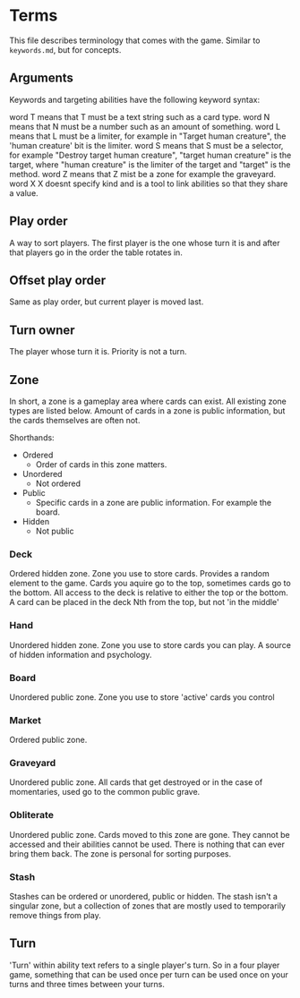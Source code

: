 # Terms

This file describes terminology that comes with the game. Similar to `keywords.md`, but for concepts.

## Arguments

Keywords and targeting abilities have the following keyword syntax:

word T means that T must be a text string such as a card type.
word N means that N must be a number such as an amount of something.
word L means that L must be a limiter, for example in "Target human creature", the 'human creature' bit is the limiter.
word S means that S must be a selector, for example "Destroy target human creature", "target human creature" is the target, where "human creature" is the limiter of the target and "target" is the method.
word Z means that Z mist be a zone for example the graveyard.
word X X doesnt specify kind and is a tool to link abilities so that they share a value.

## Play order

A way to sort players. The first player is the one whose turn it is and after that players go in the order the table rotates in.

## Offset play order

Same as play order, but current player is moved last.

## Turn owner

The player whose turn it is. Priority is not a turn.

## Zone

In short, a zone is a gameplay area where cards can exist. All existing zone types are listed below. Amount of cards in a zone is public information, but the cards themselves are often not.

Shorthands:

* Ordered
	* Order of cards in this zone matters.
* Unordered
	* Not ordered
* Public
	* Specific cards in a zone are public information. For example the board.
* Hidden
	* Not public

### Deck

Ordered hidden zone.
Zone you use to store cards. Provides a random element to the game. Cards you aquire go to the top, sometimes cards go to the bottom.
All access to the deck is relative to either the top or the bottom. A card can be placed in the deck Nth from the top, but not 'in the middle'

### Hand

Unordered hidden zone.
Zone you use to store cards you can play. A source of hidden information and psychology.

### Board

Unordered public zone.
Zone you use to store 'active' cards you control

### Market

Ordered public zone.

### Graveyard

Unordered public zone.
All cards that get destroyed or in the case of momentaries, used go to the common public grave.

### Obliterate

Unordered public zone.
Cards moved to this zone are gone. They cannot be accessed and their abilities cannot be used. There is nothing that can ever bring them back. The zone is personal for sorting purposes.

### Stash

Stashes can be ordered or unordered, public or hidden.
The stash isn't a singular zone, but a collection of zones that are mostly used to temporarily remove things from play.

## Turn

'Turn' within ability text refers to a single player's turn. So in a four player game, something that can be used once per turn can be used once on your turns and three times between your turns.
